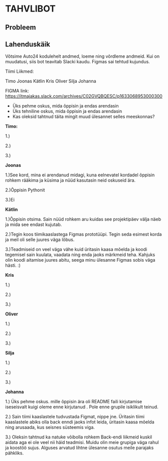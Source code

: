 # TAHVLIBOT


## Probleem



## Lahenduskäik

Võtsime Auto24 kodulehelt andmed, loeme ning võrdleme andmeid. Kui on muudatusi, siis bot teavitab Slacki kaudu. Figmas sai tehtud kujundus.

Tiimi Liikmed: 

Timo
Joonas
Kätlin
Kris
Oliver
Silja
Johanna

FIGMA link: https://itmajakas.slack.com/archives/C02GVQBQESC/p1633068953000300

* Üks pehme oskus, mida õppisin ja endas arendasin
* Üks tehniline oskus, mida õppisin ja endas arendasin
* Kas oleksid tahtnud täita mingit muud ülesannet selles meeskonnas?

**Timo:**

1.)

2.)

3.)


**Joonas**

1.)See kord, mina ei arendanud midagi, kuna eelnevatel kordadel õppisin rohkem rääkima ja küsima ja nüüd kasutasin neid oskuseid ära. 

2.)Õppisin Pythonit

3.)Ei

**Kätlin**

1.)Õppisin otsima. Sain nüüd rohkem aru kuidas see projektipäev välja näeb ja mida see endast kujutab. 

2.)Tegin koos tiimikaaslastega Figmas prototüüpi. Tegin seda esimest korda ja meil oli selle juures väga lõbus.

3.)Teadmiseid on veel väga vähe kuid üritasin kaasa mõelda ja koodi tegemisel sain kuulata, vaadata ning enda jaoks märkmeid teha. Kahjuks olin koodi aitamise juures abitu, seega minu ülesanne Figmas sobis väga hästi. :)


**Kris**

1.)

2.)

3.)

**Oliver**

1.)

2.)

3.)

**Silja**

1.)

2.)

3.)

**Johanna**

1.) Üks pehme oskus. mille õppisin ära oli README faili kirjutamise iseseisvalt kuigi oleme enne kirjutanud . Pole enne grupile isiklikult teinud. 

2.) Sain tiimi kaaslastele tudvustada Figmat, nippe jne. Üritasin tiimi kaaslastele abiks olla back enndi jaoks infot leida, üritasin kaasa mõelda ning arusaada, kus seisnes süsteemis viga. 

3.) Oleksin tahtnud ka natuke võibolla rohkem Back-endi liikmeid kuskil aidata aga ei ole veel nii häid teadmisi. Muidu olin meie grupiga väga rahul ja koostöö sujus. Alguses arvatud lihtne ülesanne osutus meile parajaks pähkliks. 











